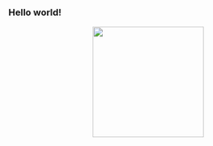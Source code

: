 ### Hello world!

<!--
**lizarttt/lizarttt** is a ✨ _special_ ✨ repository because its `README.md` (this file) appears on your GitHub profile.

Here are some ideas to get you started:

- 🔭 I’m currently working on ...
- 🌱 I’m currently learning ...
- 👯 I’m looking to collaborate on ...
- 🤔 I’m looking for help with ...
- 💬 Ask me about ...
- 📫 How to reach me: ...
- 😄 Pronouns: ...
- ⚡ Fun fact: ...
-->

<div id="header" align="center">
  <img src="https://media1.giphy.com/media/MT5UUV1d4CXE2A37Dg/giphy.gif?cid=ecf05e47rck02lwc7p4mnlfrw1eod56vqfab8njiocwdbaw6&rid=giphy.gif&ct=g" width="200"/>
</div>
